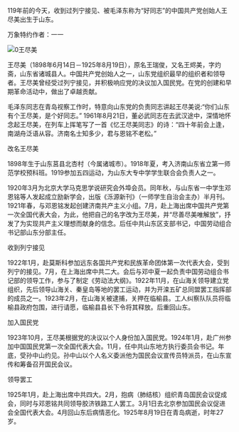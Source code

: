 119年前的今天，收到过列宁接见、被毛泽东称为“好同志”的中国共产党创始人王尽美出生于山东。

万象特约作者：一一

![0王尽美](D:\zhuj\历史上的今天\0614\0王尽美.jpg)

王尽美（1898年6月14日－1925年8月19日），原名王瑞俊，又名王烬美，字灼斋，山东省诸城县人。中国共产党创始人之一，山东党组织最早的组织者和领导者。王尽美曾经受过列宁接见，并积极响应党的决议加入国民党。在党的创建和早期革命活动中，做出了卓越贡献。

毛泽东同志在青岛视察工作时，特意向山东党的负责同志讲起王尽美说:“你们山东有个王尽美，是个好同志。”
1961年8月21日，董必武同志在去武汉途中，深情地怀念起王尽美，在列车上挥笔写了一首《忆王尽美同志》的诗：“四十年前会上逢，南湖舟泛语从容。济南名士知多少，君与恩铭不老松。”

改名王尽美

1898年生于山东莒县北杏村（今属诸城市）。1918年夏，考入济南山东省立第一师范学校预科班。1919参加五四运动，为山东大专中学学生联合会负责人之一。

1920年3月为北京大学马克思学说研究会外埠会员。同年秋，与山东省一中学生邓恩铭等人发起成立励新学会，出版《泺源新刊》（一师学生自治会主办）半月刊。1921年春，与邓恩铭发起创建济南共产主义小组。7月，赴上海出席中国共产党第一次全国代表大会，为此，他把自己的名字改为王尽美，并“尽善尽美唯解放”，抒发了为实现共产主义理想而献身的信念。后任中共山东区支部书记，中国劳动组合书记部山东分部主任。

收到列宁接见

1922年1月，赴莫斯科参加远东各国共产党和民族革命团体第一次代表大会，受到列宁的接见。7月，在上海出席中共二大。会后与邓中夏一起负责中国劳动组合书记部的领导工作，参与了制定《劳动法大纲》。1922年11月，在山海关领导建立党组织，先后领导山海关、秦皇岛等地的罢工运动，并为开滦五矿总同盟罢工指挥部的成员之一。1923年2月，在山海关被逮捕，关押在临榆县。工人纠察队队员将临榆县政府包围，进行请愿，临榆县县长下令将其释放。后重回山东。

加入国民党

1923年10月，王尽美根据党的决议以个人身份加入国民党。1924年1月，赴广州参加中国国民党第一次全国代表大会。11月，任中共山东地方执行委员会书记。年底，受孙中山约见。孙中山以个人名义委派他为国民会议宣传员特派员，在山东宣传和筹备召开国民会议。

领导罢工

1925年1月，赴上海出席中共四大。2月，抱病（肺结核）组织青岛国民会议促成会，同时与邓恩铭共同领导胶济铁路工人罢工。3月1日去北京参加国民会议促进会全国代表大会。4月回山东后病情恶化。1925年8月19日在青岛病逝，时年27岁。